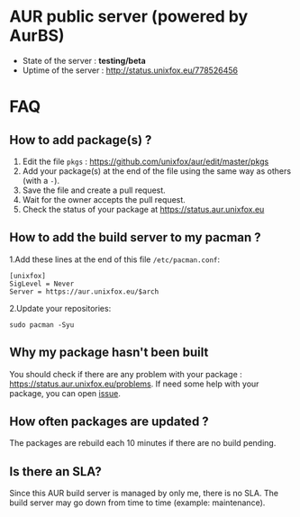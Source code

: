 # AUR public server (powered by AurBS)

* State of the server : **testing/beta**
* Uptime of the server : http://status.unixfox.eu/778526456

# FAQ
## How to add package(s) ?
1. Edit the file `pkgs` : https://github.com/unixfox/aur/edit/master/pkgs
2. Add your package(s) at the end of the file using the same way as others (with a `-`).
3. Save the file and create a pull request.
4. Wait for the owner accepts the pull request.
5. Check the status of your package at https://status.aur.unixfox.eu

## How to add the build server to my pacman ?

1.Add these lines at the end of this file `/etc/pacman.conf`:
```
[unixfox]
SigLevel = Never
Server = https://aur.unixfox.eu/$arch
```
2.Update your repositories:
```
sudo pacman -Syu
```

## Why my package hasn't been built
You should check if there are any problem with your package : https://status.aur.unixfox.eu/problems.
If need some help with your package, you can open [issue](https://github.com/unixfox/aur/issues).

## How often packages are updated ?
The packages are rebuild each 10 minutes if there are no build pending.

## Is there an SLA?
Since this AUR build server is managed by only me, there is no SLA. The build server may go down from time to time (example: maintenance).
